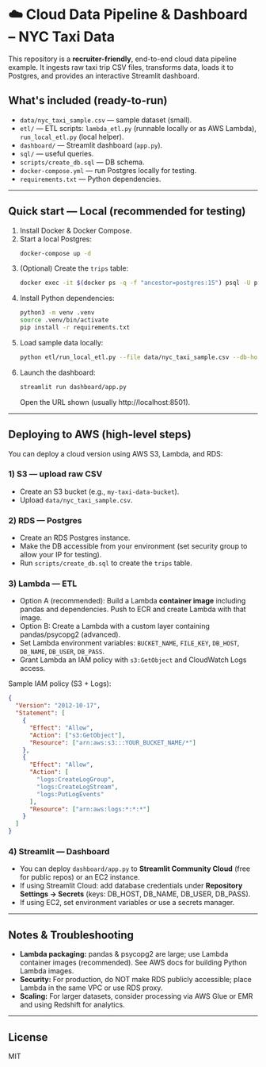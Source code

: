 # ☁️ Cloud Data Pipeline & Dashboard – NYC Taxi Data

This repository is a **recruiter-friendly**, end-to-end cloud data pipeline example. It ingests raw taxi trip CSV files, transforms data, loads it to Postgres, and provides an interactive Streamlit dashboard.

## What's included (ready-to-run)
- `data/nyc_taxi_sample.csv` — sample dataset (small).
- `etl/` — ETL scripts: `lambda_etl.py` (runnable locally or as AWS Lambda), `run_local_etl.py` (local helper).
- `dashboard/` — Streamlit dashboard (`app.py`).
- `sql/` — useful queries.
- `scripts/create_db.sql` — DB schema.
- `docker-compose.yml` — run Postgres locally for testing.
- `requirements.txt` — Python dependencies.

---

## Quick start — Local (recommended for testing)
1. Install Docker & Docker Compose.
2. Start a local Postgres:
   ```bash
   docker-compose up -d
   ```
3. (Optional) Create the `trips` table:
   ```bash
   docker exec -it $(docker ps -q -f "ancestor=postgres:15") psql -U postgres -d taxi -c "CREATE TABLE IF NOT EXISTS trips (trip_id INT PRIMARY KEY, vendor_id INT, pickup_datetime TIMESTAMP, dropoff_datetime TIMESTAMP, passenger_count INT, trip_distance FLOAT, pickup_location_id INT, dropoff_location_id INT, payment_type VARCHAR(20), fare_amount FLOAT, tip_amount FLOAT, total_amount FLOAT);"
   ```
4. Install Python dependencies:
   ```bash
   python3 -m venv .venv
   source .venv/bin/activate
   pip install -r requirements.txt
   ```
5. Load sample data locally:
   ```bash
   python etl/run_local_etl.py --file data/nyc_taxi_sample.csv --db-host localhost --db-port 5432 --db-name taxi --db-user postgres --db-pass postgres
   ```
6. Launch the dashboard:
   ```bash
   streamlit run dashboard/app.py
   ```
   Open the URL shown (usually http://localhost:8501).

---

## Deploying to AWS (high-level steps)
You can deploy a cloud version using AWS S3, Lambda, and RDS:

### 1) S3 — upload raw CSV
- Create an S3 bucket (e.g., `my-taxi-data-bucket`).
- Upload `data/nyc_taxi_sample.csv`.

### 2) RDS — Postgres
- Create an RDS Postgres instance.
- Make the DB accessible from your environment (set security group to allow your IP for testing).
- Run `scripts/create_db.sql` to create the `trips` table.

### 3) Lambda — ETL
- Option A (recommended): Build a Lambda **container image** including pandas and dependencies. Push to ECR and create Lambda with that image.
- Option B: Create a Lambda with a custom layer containing pandas/psycopg2 (advanced).
- Set Lambda environment variables: `BUCKET_NAME`, `FILE_KEY`, `DB_HOST`, `DB_NAME`, `DB_USER`, `DB_PASS`.
- Grant Lambda an IAM policy with `s3:GetObject` and CloudWatch Logs access.

Sample IAM policy (S3 + Logs):
```json
{
  "Version": "2012-10-17",
  "Statement": [
    {
      "Effect": "Allow",
      "Action": ["s3:GetObject"],
      "Resource": ["arn:aws:s3:::YOUR_BUCKET_NAME/*"]
    },
    {
      "Effect": "Allow",
      "Action": [
        "logs:CreateLogGroup",
        "logs:CreateLogStream",
        "logs:PutLogEvents"
      ],
      "Resource": ["arn:aws:logs:*:*:*"]
    }
  ]
}
```

### 4) Streamlit — Dashboard
- You can deploy `dashboard/app.py` to **Streamlit Community Cloud** (free for public repos) or an EC2 instance.
- If using Streamlit Cloud: add database credentials under **Repository Settings → Secrets** (keys: DB_HOST, DB_NAME, DB_USER, DB_PASS).
- If using EC2, set environment variables or use a secrets manager.

---

## Notes & Troubleshooting
- **Lambda packaging:** pandas & psycopg2 are large; use Lambda container images (recommended). See AWS docs for building Python Lambda images.
- **Security:** For production, do NOT make RDS publicly accessible; place Lambda in the same VPC or use RDS proxy.
- **Scaling:** For larger datasets, consider processing via AWS Glue or EMR and using Redshift for analytics.

---

## License
MIT
